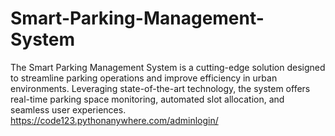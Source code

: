 # Smart-Parking-Management-System
The Smart Parking Management System is a cutting-edge solution designed to streamline parking operations and improve efficiency in urban environments. Leveraging state-of-the-art technology, the system offers real-time parking space monitoring, automated slot allocation, and seamless user experiences.
https://code123.pythonanywhere.com/adminlogin/
